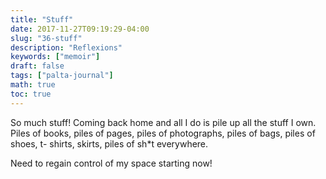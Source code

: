 ```yaml
---
title: "Stuff"
date: 2017-11-27T09:19:29-04:00
slug: "36-stuff"
description: "Reflexions"
keywords: ["memoir"]
draft: false
tags: ["palta-journal"]
math: true
toc: true
---
```

So much stuff! Coming back home and all I do is pile up all the stuff I own. Piles of books, piles of pages, piles of photographs, piles of bags, piles of shoes, t- shirts, skirts, piles of sh*t everywhere.

Need to regain control of my space starting now!

